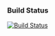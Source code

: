 ### Build Status
[![Build Status](https://travis-ci.org/derekbelrose/home-assistant-config.svg?branch=master)](https://travis-ci.org/derekbelrose/home-assistant-config)